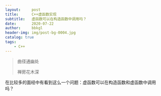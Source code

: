 ```yaml
---
layout:     post
title:      C++虚函数实现
subtitle:   虚函数可以在构造函数中调用吗？
date:       2020-07-22
author:     bbkgl
header-img: img/post-bg-0004.jpg
catalog: true
tags:
    - C++
---
```


> 曲径通幽处
>
> 禅房花木深

在比较多的面经中有看到这么一个问题：虚函数可以在构造函数和虚函数中调用吗？

